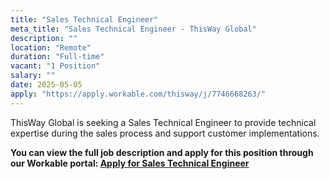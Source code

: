 ```yaml
---
title: "Sales Technical Engineer"
meta_title: "Sales Technical Engineer - ThisWay Global"
description: ""
location: "Remote"
duration: "Full-time"
vacant: "1 Position"
salary: ""
date: 2025-05-05
apply: "https://apply.workable.com/thisway/j/7746668263/"
---
```


ThisWay Global is seeking a Sales Technical Engineer to provide technical expertise during the sales process and support customer implementations.

**You can view the full job description and apply for this position through our Workable portal: [Apply for Sales Technical Engineer](https://apply.workable.com/thisway/j/7746668263/)**
